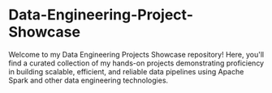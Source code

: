 # Data-Engineering-Project-Showcase
Welcome to my Data Engineering Projects Showcase repository! Here, you'll find a curated collection of my hands-on projects demonstrating proficiency in building scalable, efficient, and reliable data pipelines using Apache Spark and other data engineering technologies.
